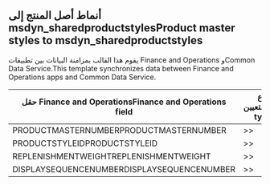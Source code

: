 ## <a name="product-master-styles-to-msdyn_sharedproductstyles"></a><span data-ttu-id="f03e2-101">أنماط أصل المنتج إلى msdyn_sharedproductstyles</span><span class="sxs-lookup"><span data-stu-id="f03e2-101">Product master styles to msdyn_sharedproductstyles</span></span>

<span data-ttu-id="f03e2-102">يقوم هذا القالب بمزامنة البيانات بين تطبيقات Finance and Operations وCommon Data Service.</span><span class="sxs-lookup"><span data-stu-id="f03e2-102">This template synchronizes data between Finance and Operations apps and Common Data Service.</span></span>

<span data-ttu-id="f03e2-103">حقل Finance and Operations</span><span class="sxs-lookup"><span data-stu-id="f03e2-103">Finance and Operations field</span></span> | <span data-ttu-id="f03e2-104">نوع التعيين</span><span class="sxs-lookup"><span data-stu-id="f03e2-104">Map type</span></span> | <span data-ttu-id="f03e2-105">حقل Dynamics 365 الآخر</span><span class="sxs-lookup"><span data-stu-id="f03e2-105">Other Dynamics 365 field</span></span> | <span data-ttu-id="f03e2-106">القيمة الافتراضية</span><span class="sxs-lookup"><span data-stu-id="f03e2-106">Default value</span></span>
---|---|---|---
<span data-ttu-id="f03e2-107">PRODUCTMASTERNUMBER</span><span class="sxs-lookup"><span data-stu-id="f03e2-107">PRODUCTMASTERNUMBER</span></span> | >> | <span data-ttu-id="f03e2-108">msdyn_globalproduct.msdyn_productnumber</span><span class="sxs-lookup"><span data-stu-id="f03e2-108">msdyn_globalproduct.msdyn_productnumber</span></span> | 
<span data-ttu-id="f03e2-109">PRODUCTSTYLEID</span><span class="sxs-lookup"><span data-stu-id="f03e2-109">PRODUCTSTYLEID</span></span> | >> | <span data-ttu-id="f03e2-110">msdyn_productstyle.msdyn_productstyle</span><span class="sxs-lookup"><span data-stu-id="f03e2-110">msdyn_productstyle.msdyn_productstyle</span></span> | 
<span data-ttu-id="f03e2-111">REPLENISHMENTWEIGHT</span><span class="sxs-lookup"><span data-stu-id="f03e2-111">REPLENISHMENTWEIGHT</span></span> | >> | <span data-ttu-id="f03e2-112">msdyn_replenishmentweight</span><span class="sxs-lookup"><span data-stu-id="f03e2-112">msdyn_replenishmentweight</span></span> | 
<span data-ttu-id="f03e2-113">DISPLAYSEQUENCENUMBER</span><span class="sxs-lookup"><span data-stu-id="f03e2-113">DISPLAYSEQUENCENUMBER</span></span> | >> | <span data-ttu-id="f03e2-114">msdyn_displaysequencenumber</span><span class="sxs-lookup"><span data-stu-id="f03e2-114">msdyn_displaysequencenumber</span></span> | 
